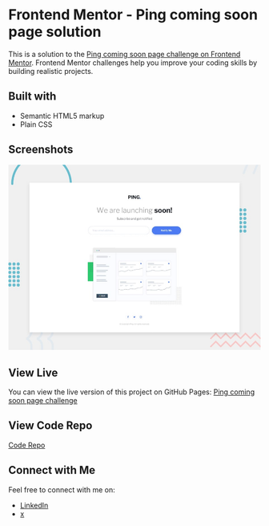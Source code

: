 # Frontend Mentor - Ping coming soon page solution

This is a solution to the [Ping coming soon page challenge on Frontend Mentor](https://www.frontendmentor.io/challenges/ping-single-column-coming-soon-page-5cadd051fec04111f7b848da). Frontend Mentor challenges help you improve your coding skills by building realistic projects.

## Built with

- Semantic HTML5 markup
- Plain CSS

## Screenshots

![Screenshot 1](img/screenshot.png)

## View Live

You can view the live version of this project on GitHub Pages: [Ping coming soon page challenge](https://iamupo.github.io/FrontendMentor-Solutions/ping-coming-soon-page-master)

## View Code Repo
[Code Repo](https://github.com/IamUPO/FrontendMentor-Solutions/tree/main/ping-coming-soon-page-master)

## Connect with Me

Feel free to connect with me on:

- [LinkedIn](https://www.linkedin.com/in/iamupo/)
- [x](https://www.x.com/iamupo/)
